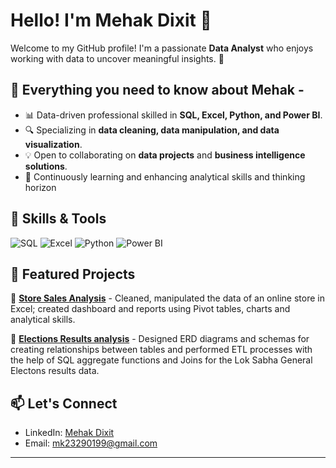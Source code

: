 # Hello! I'm Mehak Dixit 👋

Welcome to my GitHub profile! I'm a passionate **Data Analyst** who enjoys working with data to uncover meaningful insights. 🚀

## 🔹 Everything you need to know about Mehak -
- 📊 Data-driven professional skilled in **SQL, Excel, Python, and Power BI**.
- 🔍 Specializing in **data cleaning, data manipulation, and data visualization**.
- 💡 Open to collaborating on **data projects** and **business intelligence solutions**.
- 🌱 Continuously learning and enhancing analytical skills and thinking horizon

## 🔧 Skills & Tools
![SQL](https://img.shields.io/badge/SQL-Expert-blue?style=flat-square)
![Excel](https://img.shields.io/badge/Excel-Data--Analysis-green?style=flat-square)
![Python](https://img.shields.io/badge/Python-Data--Driven%20Projects-yellow?style=flat-square)
![Power BI](https://img.shields.io/badge/Power%20BI-Business%20Intelligence-orange?style=flat-square)

## 📂 Featured Projects
🔹 **[Store Sales Analysis](https://github.com/MehakDixit/Store-Sales-Report)** - Cleaned, manipulated the data of an online store in Excel; created dashboard and reports using Pivot tables, charts and analytical skills.

🔹 **[Elections Results analysis]((https://github.com/MehakDixit/Elections-Results-Analysis))** - Designed ERD diagrams and schemas for creating relationships between tables and performed ETL processes with the help of SQL aggregate functions and Joins for the Lok Sabha General Electons results data.
## 📫 Let's Connect
- LinkedIn: [Mehak Dixit](www.linkedin.com/in/mehak-dixit-3a131327b)
- Email: mk23290199@gmail.com

---

